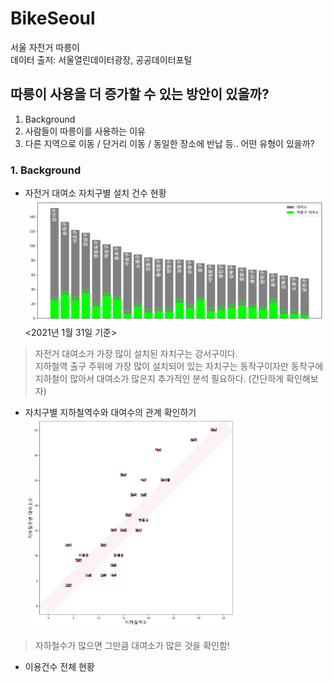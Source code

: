 # BikeSeoul
서울 자전거 따릉이   
데이터 출저: 서울열린데이터광장, 공공데이터포털   
   
  
  
## 따릉이 사용을 더 증가할 수 있는 방안이 있을까?
1. Background
2. 사람들이 따릉이를 사용하는 이유
3. 다른 지역으로 이동 / 단거리 이동 / 동일한 장소에 반납 등.. 어떤 유형이 있을까?   

### 1. Background
+ 자전거 대여소 자치구별 설치 건수 현황
![Alt text](/img/1stationNum.jpg '자치구별 설치건수')
                         <2021년 1월 31일 기준>

> 자전거 대여소가 가장 많이 설치된 자치구는 강서구이다.   
> 지하철역 출구 주위에 가장 많이 설치되어 있는 자치구는 동작구이자만 동작구에 지하철이 많아서 대여소가 많은지 추가적인 분석 필요하다. (간단하게 확인해보자)

+ 자치구별 지하철역수와 대여수의 관계 확인하기
<img src='/img/2trainnum.jpg' width='70%' height='70%' title='자치구별 지하철수 연관성'></img><br/>
> 자하철수가 많으면 그만큼 대여소가 많은 것을 확인함!

+ 이용건수 전체 현황


